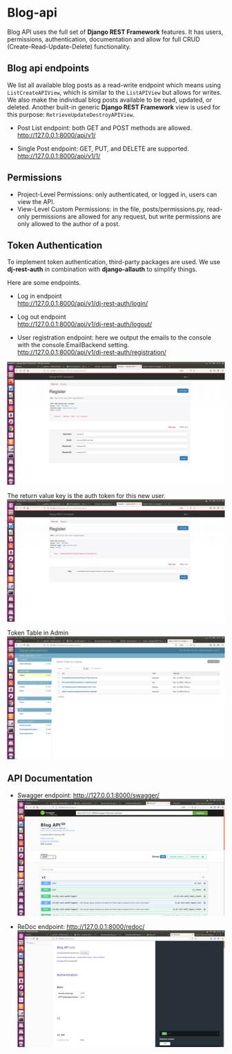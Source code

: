 # Blog-api
Blog API uses the full set of **Django REST Framework** features. It has users, permissions, authentication, documentation and allow for full CRUD (Create-Read-Update-Delete) functionality.

## Blog api endpoints 
We list all available blog posts as a read-write endpoint which means using `ListCreateAPIView`, which is similar to the `ListAPIView` but allows for writes. We also make the individual blog posts available to be read, updated, or deleted. Another built-in generic **Django REST Framework** view is used for this purpose: `RetrieveUpdateDestroyAPIView`.

* Post List endpoint: both GET and POST methods are allowed.  
http://127.0.0.1:8000/api/v1/

* Single Post endpoint: GET, PUT, and DELETE are supported.  
http://127.0.0.1:8000/api/v1/1/

##  Permissions

* Project-Level Permissions: only authenticated, or logged in, users can view the API.
* View-Level Custom Permissions: in the file, posts/permissions.py, read-only permissions are allowed for any request, but write permissions are only allowed to the author of a post.

## Token Authentication
To implement token authentication, third-party packages are used. We use **dj-rest-auth** in combination with **django-allauth** to simplify things.

Here are some endpoints.

* Log in endpoint  
http://127.0.0.1:8000/api/v1/dj-rest-auth/login/

* Log out endpoint  
http://127.0.0.1:8000/api/v1/dj-rest-auth/logout/

* User registration endpoint: here we output the emails to the console with the console.EmailBackend setting.  
http://127.0.0.1:8000/api/v1/dj-rest-auth/registration/  

![alt text](https://github.com/pcchu30/static/blob/master/images/django_api/Register.png?raw=true)

The return value key is the auth token for this new user.
![alt text](https://github.com/pcchu30/static/blob/master/images/django_api/Register_key.png?raw=true)

Token Table in Admin
![alt text](https://github.com/pcchu30/static/blob/master/images/django_api/Token_table.png?raw=true)

## API Documentation

* Swagger endpoint: http://127.0.0.1:8000/swagger/
![alt text](https://github.com/pcchu30/static/blob/master/images/django_api/Swagger.png?raw=true)

* ReDoc endpoint: http://127.0.0.1:8000/redoc/
![alt text](https://github.com/pcchu30/static/blob/master/images/django_api/Redoc.png?raw=true)
